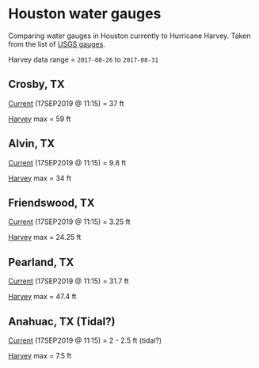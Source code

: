 Houston water gauges
====================

Comparing water gauges in Houston currently to Hurricane Harvey. Taken from the list of [USGS gauges](https://waterdata.usgs.gov/tx/nwis/current/?type=flow).

Harvey data range = `2017-08-26` to `2017-08-31`


Crosby, TX
----------

[Current](https://waterdata.usgs.gov/tx/nwis/uv?cb_00065=on&format=gif_mult_parms&site_no=08067500) (17SEP2019 @ 11:15) = 37 ft

[Harvey](https://nwis.waterdata.usgs.gov/tx/nwis/uv?cb_00065=on&format=gif_mult_parms&site_no=08067500&period=&begin_date=2017-08-26&end_date=2017-08-31) max = 59 ft


Alvin, TX
---------

[Current](https://waterdata.usgs.gov/tx/nwis/uv?cb_00065=on&format=gif_mult_parms&site_no=08078000) (17SEP2019 @ 11:15) = 9.8 ft

[Harvey](https://nwis.waterdata.usgs.gov/tx/nwis/uv/?cb_00065=on&format=gif_mult_parms&site_no=08078000&period=&begin_date=2017-08-26&end_date=2017-08-31) max = 34 ft


Friendswood, TX
---------------

[Current](https://waterdata.usgs.gov/tx/nwis/uv?cb_00065=on&format=gif_mult_parms&site_no=08077600) (17SEP2019 @ 11:15) = 3.25 ft

[Harvey](https://nwis.waterdata.usgs.gov/tx/nwis/uv/?cb_00065=on&format=gif_mult_parms&site_no=08077600&period=&begin_date=2017-08-26&end_date=2017-08-31) max = 24.25 ft


Pearland, TX
------------

[Current](https://waterdata.usgs.gov/tx/nwis/uv?cb_00065=on&format=gif_mult_parms&site_no=08076997) (17SEP2019 @ 11:15) = 31.7 ft

[Harvey](https://nwis.waterdata.usgs.gov/tx/nwis/uv/?cb_00065=on&format=gif_mult_parms&site_no=08076997&period=&begin_date=2017-08-26&end_date=2017-08-31) max = 47.4 ft


Anahuac, TX (Tidal?)
--------------------

[Current](https://waterdata.usgs.gov/tx/nwis/uv?cb_00065=on&format=gif_mult_parms&site_no=08042558) (17SEP2019 @ 11:15) = 2 - 2.5 ft (tidal?)

[Harvey](https://nwis.waterdata.usgs.gov/tx/nwis/uv/?cb_00065=on&format=gif_mult_parms&site_no=08042558&period=&begin_date=2017-08-26&end_date=2017-08-31) max = 7.5 ft
